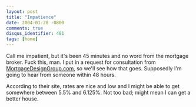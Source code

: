 ```yaml
---
layout: post
title: "Impatience"
date: 2004-01-28 -0800
comments: true
disqus_identifier: 481
tags: [home]
---
```

Call me impatient, but it's been 45 minutes and no word from the
mortgage broker. Fuck this, man. I put in a request for consultation
from [MortgageDesignGroup.com](http://www.mortgagedesigngroup.com/), so
we'll see how that goes. Supposedly I'm going to hear from someone
within 48 hours.

 According to their site, rates are nice and low and I might be able to
get somewhere between 5.5% and 6.125%. Not too bad; might mean I can get
a better house.
